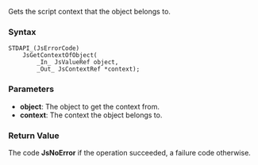 Gets the script context that the object belongs to. 
### Syntax 
```
STDAPI_(JsErrorCode)
    JsGetContextOfObject(
        _In_ JsValueRef object,
        _Out_ JsContextRef *context);
```
### Parameters 
* __object__: The object to get the context from.
* __context__: The context the object belongs to.

### Return Value 
The code **JsNoError** if the operation succeeded, a failure code otherwise.
